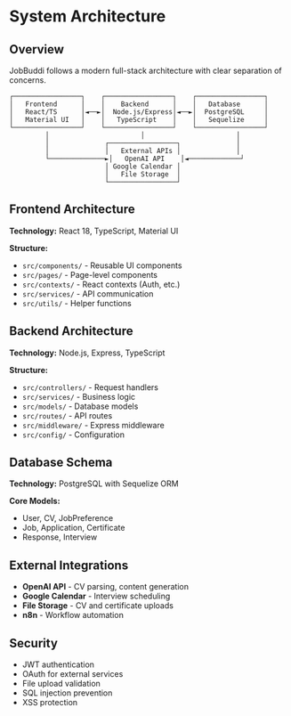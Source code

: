 # System Architecture

## Overview

JobBuddi follows a modern full-stack architecture with clear separation of concerns.

```
┌─────────────────┐    ┌─────────────────┐    ┌─────────────────┐
│   Frontend      │    │    Backend      │    │   Database      │
│   React/TS      │◄──►│  Node.js/Express│◄──►│  PostgreSQL     │
│   Material UI   │    │   TypeScript    │    │   Sequelize     │
└─────────────────┘    └─────────────────┘    └─────────────────┘
         │                       │                       │
         │              ┌─────────────────┐              │
         │              │   External APIs │              │
         └──────────────►│   OpenAI API    │◄─────────────┘
                        │ Google Calendar │
                        │   File Storage  │
                        └─────────────────┘
```

## Frontend Architecture

**Technology:** React 18, TypeScript, Material UI

**Structure:**
- `src/components/` - Reusable UI components
- `src/pages/` - Page-level components
- `src/contexts/` - React contexts (Auth, etc.)
- `src/services/` - API communication
- `src/utils/` - Helper functions

## Backend Architecture

**Technology:** Node.js, Express, TypeScript

**Structure:**
- `src/controllers/` - Request handlers
- `src/services/` - Business logic
- `src/models/` - Database models
- `src/routes/` - API routes
- `src/middleware/` - Express middleware
- `src/config/` - Configuration

## Database Schema

**Technology:** PostgreSQL with Sequelize ORM

**Core Models:**
- User, CV, JobPreference
- Job, Application, Certificate
- Response, Interview

## External Integrations

- **OpenAI API** - CV parsing, content generation
- **Google Calendar** - Interview scheduling
- **File Storage** - CV and certificate uploads
- **n8n** - Workflow automation

## Security

- JWT authentication
- OAuth for external services
- File upload validation
- SQL injection prevention
- XSS protection